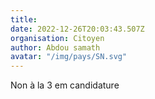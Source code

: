 ```yaml
---
title: 
date: 2022-12-26T20:03:43.507Z
organisation: Citoyen
author: Abdou samath
avatar: "/img/pays/SN.svg"
---
```


Non à la 3 em candidature 